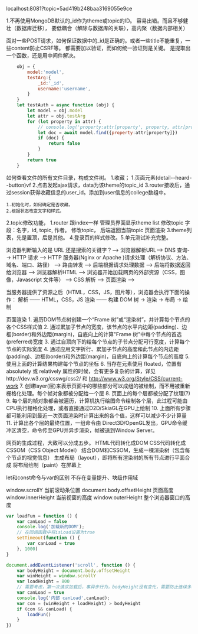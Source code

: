localhost:8081?topic=5ad419b248baa3169055e9ce

1.不再使用MongoDB默认的_id作为theme或topic的ID。
容易出错。而且不够健壮（数据库迁移），
要低耦合（解除与数据库的关联），高内聚（数据内部相关）

面对一些POST请求，如何保证数据中的_id是正确的。或者一些title不能重复，一些content防止CSRF等。
都需要加以验证，而如何统一验证则是关键。
是提取出一个函数，还是用中间件解决。

```javascript
    obj = {
        model:'model',
        testArg:{
            _id:'_id',
            username:'username',
        }
    }
    let testAuth = async function (obj) {
        let model = obj.model
        let attr = obj.testArg
        for (let property in attr) {
            // console.log('property:attr[property', property, attr[property]);
            let doc = await model.find({property:attr[property]})
            if (doc) {
                return false
            }
        }
        return true
    }
```

如何查看文件的所有文件目录，构成文件树。
1.收藏；
    1.页面元素(detail--heard--button)vf
    2.点击发起ajax请求，data为该theme的topic_id
    3.router接收后，通过session获得收藏信息的user_id。添加到user信息的college数组中。

    1.初始化时，如何确定是否收藏。
    2.根据状态改变文字和样式。

2.topic修改功能，
    1.router 跟index一样
    管理员界面显示theme list
    修改topic
    字段：名字，id, topic, 作者。
    修改topic，
    后端返回当前topic
    页面渲染
3.theme列表，先是置顶，后是其他。
4.登录页的样式修改。5.单元测试补充完整。


浏览器判断输入的是 URL 还是搜索的关键字？--> 浏览器解析URL--> DNS 查询--> HTTP 请求 -->  HTTP 服务器(Nginx or Apache )请求处理（解析协议、方法、域名、端口、路径） --> 路由转发 --> 后端根据请求处理数据 --> 后端将数据返回给浏览器 --> 浏览器解析HTML --> 浏览器开始加载网页的外部资源（CSS，图像，Javascript 文件等） --> CSS 解析  --> 页面渲染 -->


当服务器提供了资源之后（HTML，CSS，JS，图片等），浏览器会执行下面的操作：
    解析 —— HTML，CSS，JS
    渲染 —— 构建 DOM 树 -> 渲染 -> 布局 -> 绘制

页面渲染
    1. 遍历DOM节点树创建一个“Frame 树”或“渲染树”，并计算每个节点的各个CSS样式值
    2. 通过累加子节点的宽度，该节点的水平内边距(padding)、边框(border)和外边距(margin)，自底向上的计算"Frame 树"中每个节点的首选(preferred)宽度
    3. 通过自顶向下的给每个节点的子节点分配可行宽度，计算每个节点的实际宽度
    4. 通过应用文字折行、累加子节点的高度和此节点的内边距(padding)、边框(border)和外边距(margin)，自底向上的计算每个节点的高度
    5. 使用上面的计算结果构建每个节点的坐标
    6. 当存在元素使用 floated，位置有 absolutely 或 relatively 属性的时候，会有更多复杂的计算，详见http://dev.w3.org/csswg/css2/ 和 http://www.w3.org/Style/CSS/current-work
    7. 创建layer(层)来表示页面中的哪些部分可以成组的被绘制，而不用被重新栅格化处理。每个帧对象都被分配给一个层
    8. 页面上的每个层都被分配了纹理(?)
    9. 每个层的帧对象都会被遍历，计算机执行绘图命令绘制各个层，此过程可能由CPU执行栅格化处理，或者直接通过D2D/SkiaGL在GPU上绘制
    10. 上面所有步骤都可能利用到最近一次页面渲染时计算出来的各个值，这样可以减少不少计算量
    11. 计算出各个层的最终位置，一组命令由 Direct3D/OpenGL发出，GPU命令缓冲区清空，命令传至GPU并异步渲染，帧被送到Window Server。

网页的生成过程，大致可以分成五步。
    HTML代码转化成DOM
    CSS代码转化成CSSOM（CSS Object Model）
    结合DOM和CSSOM，生成一棵渲染树（包含每个节点的视觉信息）
    生成布局（layout），即将所有渲染树的所有节点进行平面合成
    将布局绘制（paint）在屏幕上
    
    
let和const命令与var的区别
    不存在变量提升、块级作用域
            

window.scrollY 当前滚动条位置
document.body.offsetHeight 页面高度
window.innerHeight 当前视窗的高度
window.outerHeight 整个浏览器窗口的高度

```js
var loadFun = function () {
    var canLoad = false
    console.log('加载新的DOM');
    // 在回调函数中将isLoad设置为true
    setTimeout(function () {
        var canLoad = true
    }, 1000)
}

document.addEventListener('scroll', function () {
    var bodyHeight = document.body.offsetHeight
    var winHeight = window.scrollY
    var loadHeight = 800
    // 需要考虑，第一次请求加载后，事异步行为，bodyHeight没有变化，需要防止连续多次请求
    var canLoad = true
    console.log('内部 canLoad',canLoad);
    var con = (winHeight + loadHeight) > bodyHeight
    if (con && canLoad) {
        loadFun()
    }
})
```